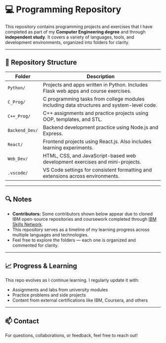 # 💻 Programming Repository

This repository contains programming projects and exercises that I have completed as part of my **Computer Engineering degree** and through **independent study**. It covers a variety of languages, tools, and development environments, organized into folders for clarity.

---

## 📂 Repository Structure

| Folder        | Description                                                                 |
|---------------|-----------------------------------------------------------------------------|
| `Python/`     | Projects and apps written in Python. Includes Flask web apps and course exercises. |
| `C_Prog/`     | C programming tasks from college modules including data structures and system-level code. |
| `C++_Prog/`   | C++ assignments and practice projects using OOP, templates, and STL.         |
| `Backend_Dev/`| Backend development practice using Node.js and Express.                     |
| `React/`      | Frontend projects using React.js. Also includes learning experiments.        |
| `Web_Dev/`    | HTML, CSS, and JavaScript-based web development exercises and mini-projects.|
| `.vscode/`    | VS Code settings for consistent formatting and extensions across environments.|

---

## 🔍 Notes

- **Contributors:** Some contributors shown below appear due to cloned IBM open-source repositories and coursework completed through [IBM Skills Network](https://skills.network).
- This repository serves as a timeline of my learning progress across multiple languages and technologies.
- Feel free to explore the folders — each one is organized and commented for clarity.

---

## 📈 Progress & Learning

This repo evolves as I continue learning. I regularly update it with:
- Assignments and labs from university modules
- Practice problems and side projects
- Content from external certifications like IBM, Coursera, and others

---

## 📫 Contact

For questions, collaborations, or feedback, feel free to reach out!

